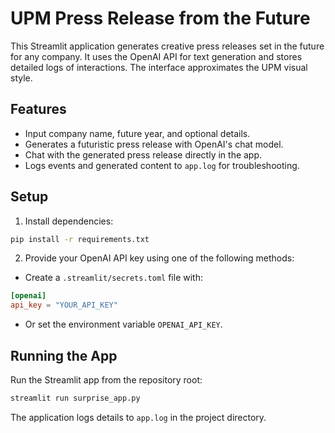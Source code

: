 # UPM Press Release from the Future

This Streamlit application generates creative press releases set in the future for any company. It uses the OpenAI API for text generation and stores detailed logs of interactions. The interface approximates the UPM visual style.

## Features

- Input company name, future year, and optional details.
- Generates a futuristic press release with OpenAI's chat model.
- Chat with the generated press release directly in the app.
- Logs events and generated content to `app.log` for troubleshooting.

## Setup

1. Install dependencies:

```bash
pip install -r requirements.txt
```

2. Provide your OpenAI API key using one of the following methods:

- Create a `.streamlit/secrets.toml` file with:

```toml
[openai]
api_key = "YOUR_API_KEY"
```

- Or set the environment variable `OPENAI_API_KEY`.

## Running the App

Run the Streamlit app from the repository root:

```bash
streamlit run surprise_app.py
```

The application logs details to `app.log` in the project directory.
